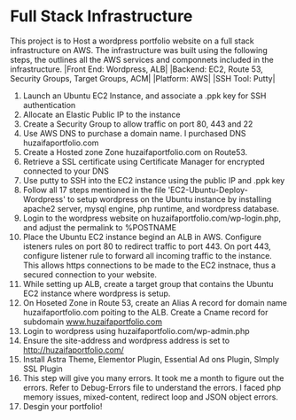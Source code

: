 # Full Stack Infrastructure
This project is to Host a wordpress portfolio website on a full stack infrastructure on AWS. The infrastructure was built using the following steps, the outlines all the AWS services and componnets included in the infrastructure. |Front End: Wordpress, ALB| |Backend: EC2, Route 53, Security Groups, Target Groups, ACM| |Platform: AWS|
|SSH Tool: Putty|
1. Launch an Ubuntu EC2 Instance, and associate a .ppk key for SSH authentication
2. Allocate an Elastic Public IP to the instance
3. Create a Security Group to allow traffic on port 80, 443 and 22
4. Use AWS  DNS to purchase a domain name. I purchased DNS huzaifaportfolio.com
5. Create a Hosted zone Zone huzaifaportfolio.com on Route53. 
6. Retrieve a SSL certificate using Certificate Manager for encrypted connected to your DNS
7. Use putty to SSH into the EC2 instance using the public IP and .ppk key
8. Follow all 17 steps mentioned in the file 'EC2-Ubuntu-Deploy-Wordpress' to setup wordpress on the Ubuntu instance by installing apache2 server, mysql engine, php runtime, and wordpress database. 
9. Login to the wordpress website on huzaifaportfolio.com/wp-login.php, and adjust the permalink to %POSTNAME
10. Place the Ubuntu EC2 instance begind an ALB in AWS. Configure isteners rules on port 80 to redirect traffic to port 443. On port 443, configure listener rule to forward all incoming traffic to the instance. This allows https connections to be made to the EC2 instnace, thus a secured connection to your website.
11. While setting up ALB, create a target group that contains the Ubuntu EC2 instance where wordpress is setup. 
12. On Hoseted Zone in Route 53, create an Alias A record for domain name huzaifaportfolio.com poiting to the ALB. Create a Cname record for subdomain www.huzaifaportfolio.com
13. Login to wordpress using huzaifaportfolio.com/wp-admin.php
14. Ensure the site-address and wordpress address is set to http://huzaifaportfolio.com/
15. Install Astra Theme, Elementor Plugin, Essential Ad ons Plugin, SImply SSL Plugin
16. This step will give you many errors. It took me a month to figure out the errors. Refer to Debug-Errors file to understand the errors. I faced php memory issues,          mixed-content, redirect loop and JSON object errors. 
17. Desgin your portfolio! 

    

